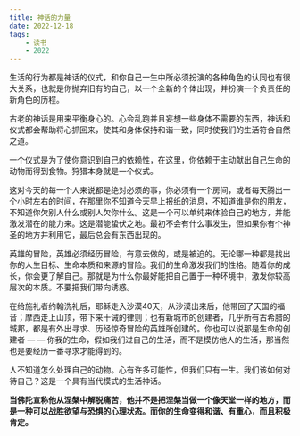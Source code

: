 ```yaml
---
title: 神话的力量
date: 2022-12-18
tags: 
    - 读书
    - 2022
---
```




生活的行为都是神话的仪式，和你自己一生中所必须扮演的各种角色的认同也有很大关系，也就是你抛弃旧有的自己，以一个全新的个体出现，并扮演一个负责任的新角色的历程。





古老的神话是用来平衡身心的。心会乱跑并且妄想一些身体不需要的东西，神话和仪式都会帮助将心抓回来，使其和身体保持和谐一致，同时使我们的生活符合自然之道。





一个仪式是为了使你意识到自己的依赖性，在这里，你依赖于主动献出自己生命的动物而得到食物。狩猎本身就是一个仪式。





这对今天的每一个人来说都是绝对必须的事，你必须有一个房间，或者每天腾出一个小时左右的时间，在那里你不知道今天早上报纸的消息，不知道谁是你的朋友，不知道你欠别人什么或别人欠你什么。这是一个可以单纯来体验自己的地方，并能激发潜在的能力来。这是潜能蛰伏之地。最初不会有什么事发生，但如果你有个神圣的地方并利用它，最后总会有东西出现的。





英雄的冒险，英雄必须经历冒险，有意去做的，或是被迫的。无论哪一种都是找出你的人生目标、生命本质和来源的冒险。我们的生命激发我们的性格。随着你的成长，你会更了解自己。那就是为什么你最好能把自己置于一种环境中，激发你较高层次的本质。不要把我们带向诱惑。





在给施礼者约翰洗礼后，耶稣走入沙漠40天，从沙漠出来后，他带回了天国的福音；摩西走上山顶，带下来十诫的律则；也有新城市的创建者，几乎所有古希腊的城邦，都是有外出寻求、历经惊奇冒险的英雄所创建的。你也可以说那是生命的创建者 — — 你我的生命，假如我们过自己的生活，而不是模仿他人的生活，那当然也是要经历一番寻求才能得到的。





人不知道怎么处理自己的动物。心有许多可能性，但我们只有一生。我们该如何对待自己？这是一个具有当代模式的生活神话。





**当佛陀宣称他从涅槃中解脱痛苦，他并不是把涅槃当做一个像天堂一样的地方，而是一种可以战胜欲望与恐惧的心理状态。而你的生命变得和谐、有重心，而且积极肯定。**



